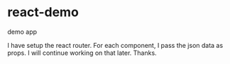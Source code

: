 # react-demo
demo app

I have setup the react router. For each component, I pass the json data as props.
I will continue working on that later. Thanks.
